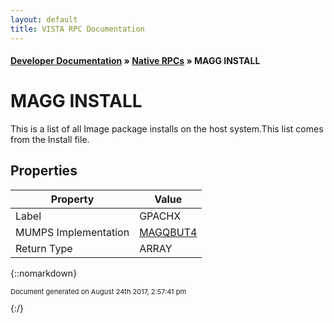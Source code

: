 ```yaml
---
layout: default
title: VISTA RPC Documentation
---
```


#### [Developer Documentation](../index) &#187; [Native RPCs](TableOfContents) &#187; MAGG INSTALL<br/>
# MAGG INSTALL

This is a list of all Image package installs on the host system.This list comes from the Install file.

## Properties

Property | Value
--- | ---
Label | GPACHX
MUMPS Implementation | [MAGQBUT4](http://code.osehra.org/dox/Routine_MAGQBUT4_source.html)
Return Type | ARRAY




{::nomarkdown} <br/><p style="font-size: 11px">Document generated on August 24th 2017, 2:57:41 pm</p>{:/}